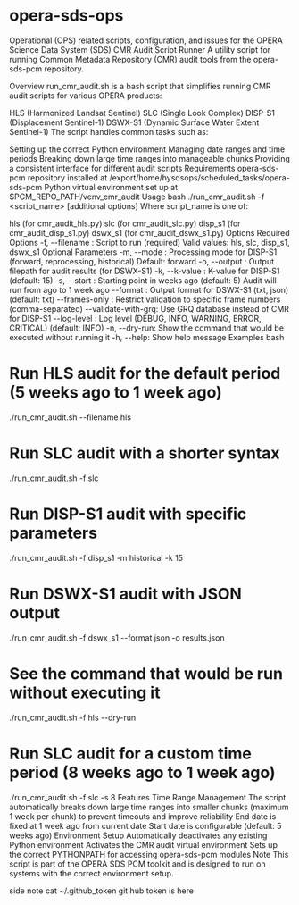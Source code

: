 # opera-sds-ops

Operational (OPS) related scripts, configuration, and issues for the OPERA Science Data System (SDS)
CMR Audit Script Runner
A utility script for running Common Metadata Repository (CMR) audit tools from the opera-sds-pcm repository.

Overview
run_cmr_audit.sh is a bash script that simplifies running CMR audit scripts for various OPERA products:

HLS (Harmonized Landsat Sentinel)
SLC (Single Look Complex)
DISP-S1 (Displacement Sentinel-1)
DSWX-S1 (Dynamic Surface Water Extent Sentinel-1)
The script handles common tasks such as:

Setting up the correct Python environment
Managing date ranges and time periods
Breaking down large time ranges into manageable chunks
Providing a consistent interface for different audit scripts
Requirements
opera-sds-pcm repository installed at /export/home/hysdsops/scheduled_tasks/opera-sds-pcm
Python virtual environment set up at $PCM_REPO_PATH/venv_cmr_audit
Usage
bash
./run_cmr_audit.sh -f <script_name> [additional options]
Where script_name is one of:

hls (for cmr_audit_hls.py)
slc (for cmr_audit_slc.py)
disp_s1 (for cmr_audit_disp_s1.py)
dswx_s1 (for cmr_audit_dswx_s1.py)
Options
Required Options
-f, --filename <name>: Script to run (required)
Valid values: hls, slc, disp_s1, dswx_s1
Optional Parameters
-m, --mode <mode>: Processing mode for DISP-S1 (forward, reprocessing, historical)
Default: forward
-o, --output <file>: Output filepath for audit results (for DSWX-S1)
-k, --k-value <num>: K-value for DISP-S1 (default: 15)
-s, --start <weeks>: Starting point in weeks ago (default: 5)
Audit will run from <weeks> ago to 1 week ago
--format <format>: Output format for DSWX-S1 (txt, json) (default: txt)
--frames-only <list>: Restrict validation to specific frame numbers (comma-separated)
--validate-with-grq: Use GRQ database instead of CMR for DISP-S1
--log-level <level>: Log level (DEBUG, INFO, WARNING, ERROR, CRITICAL) (default: INFO)
-n, --dry-run: Show the command that would be executed without running it
-h, --help: Show help message
Examples
bash
# Run HLS audit for the default period (5 weeks ago to 1 week ago)
./run_cmr_audit.sh --filename hls

# Run SLC audit with a shorter syntax
./run_cmr_audit.sh -f slc

# Run DISP-S1 audit with specific parameters
./run_cmr_audit.sh -f disp_s1 -m historical -k 15

# Run DSWX-S1 audit with JSON output
./run_cmr_audit.sh -f dswx_s1 --format json -o results.json

# See the command that would be run without executing it
./run_cmr_audit.sh -f hls --dry-run

# Run SLC audit for a custom time period (8 weeks ago to 1 week ago)
./run_cmr_audit.sh -f slc -s 8
Features
Time Range Management
The script automatically breaks down large time ranges into smaller chunks (maximum 1 week per chunk) to prevent timeouts and improve reliability
End date is fixed at 1 week ago from current date
Start date is configurable (default: 5 weeks ago)
Environment Setup
Automatically deactivates any existing Python environment
Activates the CMR audit virtual environment
Sets up the correct PYTHONPATH for accessing opera-sds-pcm modules
Note
This script is part of the OPERA SDS PCM toolkit and is designed to run on systems with the correct environment setup.





side note
 cat ~/.github_token   git hub token is here



 